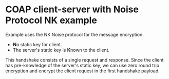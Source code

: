 # COAP client-server with Noise Protocol NK example

Example uses the NK Noise protocol for the message encryption.

* **N**o static key for client.
* The server's static key is **K**nown to the client.

This handshake consists of a single request and response. 
Since the client has pre-knowledge of the server's static key, we can use zero round trip encryption
and encrypt the client request in the first handshake payload.
